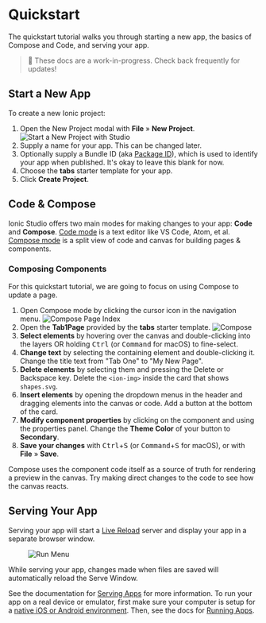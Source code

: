---
---

# Quickstart

The quickstart tutorial walks you through starting a new app, the basics of Compose and Code, and serving your app.

> 🚧 These docs are a work-in-progress. Check back frequently for updates!

## Start a New App

To create a new Ionic project:

1. Open the New Project modal with **File** &raquo; **New Project**. ![Start a New Project with Studio](/docs/assets/img/studio/ss-new-project.png)
2. Supply a name for your app. This can be changed later.
3. Optionally supply a Bundle ID (aka [Package ID](/docs/faq/glossary#package-id)), which is used to identify your app when published. It's okay to leave this blank for now.
4. Choose the **tabs** starter template for your app.
5. Click **Create Project**.

## Code & Compose

Ionic Studio offers two main modes for making changes to your app: **Code** and **Compose**. [Code mode](/docs/studio/code) is a text editor like VS Code, Atom, et al. [Compose mode](/docs/studio/compose) is a split view of code and canvas for building pages & components.

### Composing Components

For this quickstart tutorial, we are going to focus on using Compose to update a page.

1. Open Compose mode by clicking the cursor icon in the navigation menu. ![Compose Page Index](/docs/assets/img/studio/ss-page-index.png)
2. Open the **Tab1Page** provided by the **tabs** starter template. ![Compose](/docs/assets/img/studio/ss-compose.png)
3. **Select elements** by hovering over the canvas and double-clicking into the layers OR holding <kbd>Ctrl</kbd> (or <kbd>Command</kbd> for macOS) to fine-select.
4. **Change text** by selecting the containing element and double-clicking it. Change the title text from "Tab One" to "My New Page".
5. **Delete elements** by selecting them and pressing the Delete or Backspace key. Delete the `<ion-img>` inside the card that shows `shapes.svg`.
6. **Insert elements** by opening the dropdown menus in the header and dragging elements into the canvas or code. Add a button at the bottom of the card.
7. **Modify component properties** by clicking on the component and using the properties panel. Change the **Theme Color** of your button to **Secondary**.
8. **Save your changes** with <kbd>Ctrl</kbd>+<kbd>S</kbd> (or <kbd>Command</kbd>+<kbd>S</kbd> for macOS), or with **File** &raquo; **Save**.

Compose uses the component code itself as a source of truth for rendering a preview in the canvas. Try making direct changes to the code to see how the canvas reacts.

## Serving Your App

Serving your app will start a [Live Reload](/docs/faq/glossary#livereload) server and display your app in a separate browser window.

<figure>
  <img alt="Run Menu" src="/docs/assets/img/studio/ss-run-menu.png" />
</figure>

While serving your app, changes made when files are saved will automatically reload the Serve Window.

See the documentation for [Serving Apps](/docs/studio/running#serving-apps) for more information. To run your app on a real device or emulator, first make sure your computer is setup for a [native iOS or Android environment](/docs/studio/native). Then, see the docs for [Running Apps](/docs/studio/running#running-apps).